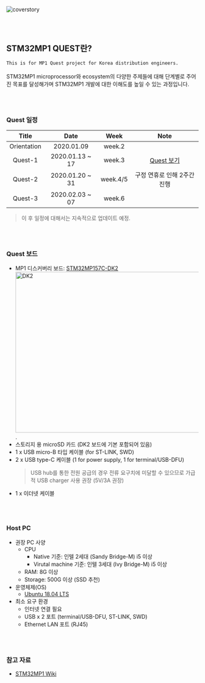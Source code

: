 ![coverstory](https://github.com/marcusjang78/korea-stm32mp1-quest/blob/master/images/coverstory1.png?raw=true)

<br/><br/>
## STM32MP1 QUEST란?
`This is for MP1 Quest project for Korea distribution engineers.`<br/><br/>
STM32MP1 microprocessor와 ecosystem의 다양한 주제들에 대해 단계별로 주어진 목표를 달성해가며 STM32MP1 개발에 대한 이해도를 높일 수 있는 과정입니다.

<br/><br/>
### Quest 일정
| Title | Date | Week | Note
| :------------: | :------------: |:------------: |:------------: |
| Orientation | 2020.01.09 | week.2 | |
| Quest-1 | 2020.01.13 ~ 17 | week.3 |[Quest 보기](https://github.com/marcusjang78/korea-stm32mp1-quest/blob/master/mp1-quest-01/README.md)|
| Quest-2 | 2020.01.20 ~ 31 | week.4/5 | 구정 연휴로 인해 2주간 진행
| Quest-3 | 2020.02.03 ~ 07 | week.6 | ||
> 이 후 일정에 대해서는 지속적으로 업데이트 예정.

<br/><br/>
### Quest 보드
- MP1 디스커버리 보드: [STM32MP157C-DK2](https://www.st.com/en/evaluation-tools/stm32mp157c-dk2.html)
<img src="https://github.com/marcusjang78/korea-stm32mp1-quest/blob/master/images/mp1-disco.jpg" alt="DK2" width="560" height="420" />.
- 스토리지 용 microSD 카드 (DK2 보드에 기본 포함되어 있음)
- 1 x USB micro-B 타입 케이블 (for ST-LINK, SWD)
- 2 x USB type-C 케이블 (1 for power supply, 1 for terminal/USB-DFU)
  > USB hub를 통한 전원 공급의 경우 전류 요구치에 미달할 수 있으므로 가급적 USB charger 사용 권장 (5V/3A 권장)
- 1 x 이더넷 케이블

<br/><br/>
### Host PC
- 권장 PC 사양
  - CPU
    - Native 기준: 인텔 2세대 (Sandy Bridge-M) i5 이상
    - Virutal machine 기준: 인텔 3세대 (Ivy Bridge-M) i5 이상
  - RAM: 8G 이상
  - Storage: 500G 이상 (SSD 추천)
- 운영체제(OS)
  - [Ubuntu 18.04 LTS](https://ubuntu.com/#download)
- 최소 요구 환경
  - 인터넷 연결 필요
  - USB x 2 포트 (terminal/USB-DFU, ST-LINK, SWD)
  - Ethernet LAN 포트 (RJ45)

<br/><br/>
### 참고 자료
 - [STM32MP1 Wiki](https://wiki.st.com/stm32mpu/index.php/Main_Page)

<br/><br/>
